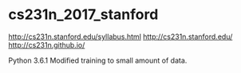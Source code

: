 # cs231n_2017_stanford
http://cs231n.stanford.edu/syllabus.html
http://cs231n.stanford.edu/
http://cs231n.github.io/

Python 3.6.1
Modified training to small amount of data.
